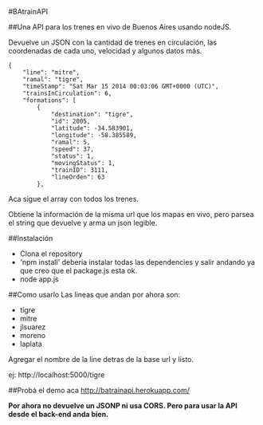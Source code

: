 #BAtrainAPI

##Una API para los trenes en vivo de Buenos Aires usando nodeJS.

Devuelve un JSON con la cantidad de trenes en circulación, las coordenadas de cada uno, velocidad y algunos datos más.

```
{
    "line": "mitre",
    "ramal": "tigre",
    "timeStamp": "Sat Mar 15 2014 00:03:06 GMT+0000 (UTC)",
    "trainsInCirculation": 6,
    "formations": [
        {
            "destination": "tigre",
            "id": 2005,
            "latitude": -34.583901,
            "longitude": -58.385589,
            "ramal": 5,
            "speed": 37,
            "status": 1,
            "movingStatus": 1,
            "trainID": 3111,
            "lineOrden": 63
        },
```
  
Aca sigue el array con todos los trenes.

Obtiene la información de la misma url que los mapas en vivo, pero parsea el string que devuelve y arma un json legible.

##Instalación
- Clona el repository
- 'npm install' deberia instalar todas las dependencies y salir andando ya que creo que el package.js esta ok.
- node app.js


##Como usarlo
Las lineas que andan por ahora son:
- tigre
- mitre
- jlsuarez
- moreno
- laplata

Agregar el nombre de la line detras de la base url y listo.

ej: http://localhost:5000/tigre

##Probá el demo aca
http://batrainapi.herokuapp.com/

**Por ahora no devuelve un JSONP ni usa CORS. Pero para usar la API desde el back-end anda bien.**





